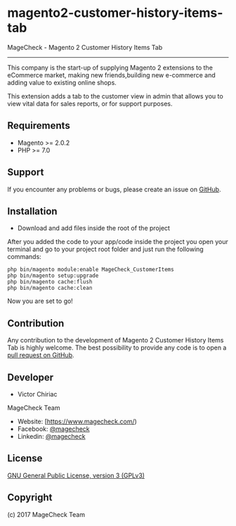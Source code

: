 # magento2-customer-history-items-tab
MageCheck - Magento 2 Customer History Items Tab

------------
This company is the start-up of supplying Magento 2 extensions to the eCommerce market, making new friends,building new e-commerce and adding value to existing online shops.

This extension adds a tab to the customer view in admin that allows you to view vital data for sales reports, or for support purposes.

Requirements
------------
- Magento >= 2.0.2
- PHP >= 7.0

Support
-------
If you encounter any problems or bugs, please create an issue on [GitHub](https://github.com/magecheck/magento2-customer-history-items-tab/issues).

Installation
-------

- Download and add files inside the root of the project


After you added the code to your app/code inside the project you open your terminal and go to your project root folder and just run the following commands:

    php bin/magento module:enable MageCheck_CustomerItems
    php bin/magento setup:upgrade
    php bin/magento cache:flush
    php bin/magento cache:clean

Now you are set to go!

Contribution
------------
Any contribution to the development of Magento 2 Customer History Items Tab is highly welcome. The best possibility to provide any code is to open a [pull request on GitHub](https://help.github.com/articles/using-pull-requests).

Developer
---------
 * Victor Chiriac

MageCheck Team
* Website: [https://www.magecheck.com/)
* Facebook: [@magecheck](https://www.facebook.com/magecheck/)
* Linkedin: [@magecheck](https://www.linkedin.com/company-beta/11104569/)

License
-------
[GNU General Public License, version 3 (GPLv3)](http://opensource.org/licenses/gpl-3.0)

Copyright
---------
(c) 2017 MageCheck Team

